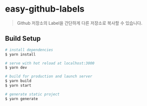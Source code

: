 # easy-github-labels

> Github 저장소의 Label을 간단하게 다른 저장소로 복사할 수 있습니다.

## Build Setup

```bash
# install dependencies
$ yarn install

# serve with hot reload at localhost:3000
$ yarn dev

# build for production and launch server
$ yarn build
$ yarn start

# generate static project
$ yarn generate
```
